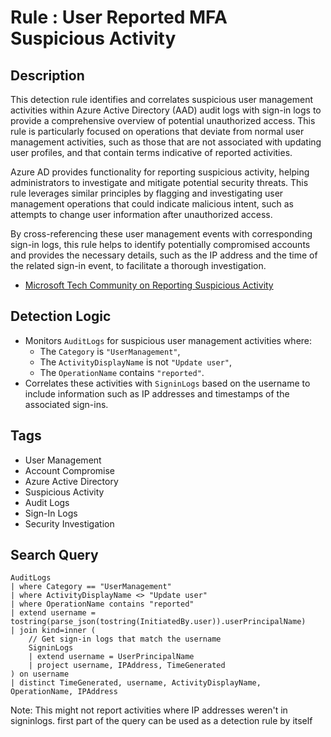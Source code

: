 # Rule : User Reported MFA Suspicious Activity

## Description
This detection rule identifies and correlates suspicious user management activities within Azure Active Directory (AAD) audit logs with sign-in logs to provide a comprehensive overview of potential unauthorized access. This rule is particularly focused on operations that deviate from normal user management activities, such as those that are not associated with updating user profiles, and that contain terms indicative of reported activities.

Azure AD provides functionality for reporting suspicious activity, helping administrators to investigate and mitigate potential security threats. This rule leverages similar principles by flagging and investigating user management operations that could indicate malicious intent, such as attempts to change user information after unauthorized access.

By cross-referencing these user management events with corresponding sign-in logs, this rule helps to identify potentially compromised accounts and provides the necessary details, such as the IP address and the time of the related sign-in event, to facilitate a thorough investigation.

- [Microsoft Tech Community on Reporting Suspicious Activity](https://techcommunity.microsoft.com/t5/microsoft-entra/report-suspicious-activity-preview/m-p/3751886)

## Detection Logic
- Monitors `AuditLogs` for suspicious user management activities where:
  - The `Category` is `"UserManagement"`,
  - The `ActivityDisplayName` is not `"Update user"`,
  - The `OperationName` contains `"reported"`.
- Correlates these activities with `SigninLogs` based on the username to include information such as IP addresses and timestamps of the associated sign-ins.

## Tags
- User Management
- Account Compromise
- Azure Active Directory
- Suspicious Activity
- Audit Logs
- Sign-In Logs
- Security Investigation

## Search Query
```kql
AuditLogs
| where Category == "UserManagement"
| where ActivityDisplayName <> "Update user"
| where OperationName contains "reported"
| extend username = tostring(parse_json(tostring(InitiatedBy.user)).userPrincipalName)
| join kind=inner (
    // Get sign-in logs that match the username
    SigninLogs
    | extend username = UserPrincipalName
    | project username, IPAddress, TimeGenerated
) on username
| distinct TimeGenerated, username, ActivityDisplayName, OperationName, IPAddress
```
Note:
This might not report activities where IP addresses weren't in signinlogs. first part of the query can be used as a detection rule by itself

